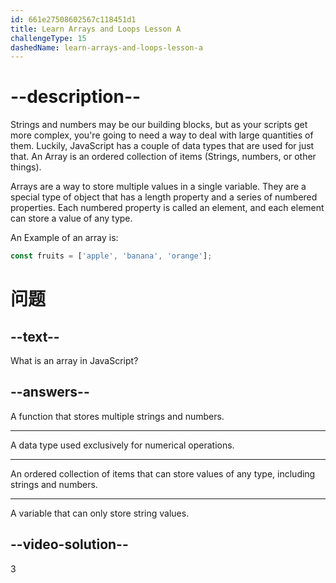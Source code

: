 ```yaml
---
id: 661e27508602567c118451d1
title: Learn Arrays and Loops Lesson A
challengeType: 15
dashedName: learn-arrays-and-loops-lesson-a
---
```


# --description--

Strings and numbers may be our building blocks, but as your scripts get more complex, you're going to need a way to deal with large quantities of them. Luckily, JavaScript has a couple of data types that are used for just that. An Array is an ordered collection of items (Strings, numbers, or other things).

Arrays are a way to store multiple values in a single variable. They are a special type of object that has a length property and a series of numbered properties. Each numbered property is called an element, and each element can store a value of any type.

An Example of an array is:

```javascript
const fruits = ['apple', 'banana', 'orange'];
```

# 问题

## --text--

What is an array in JavaScript?

## --answers--

A function that stores multiple strings and numbers.

---

A data type used exclusively for numerical operations.

---

An ordered collection of items that can store values of any type, including strings and numbers.

---

A variable that can only store string values.

## --video-solution--

3

